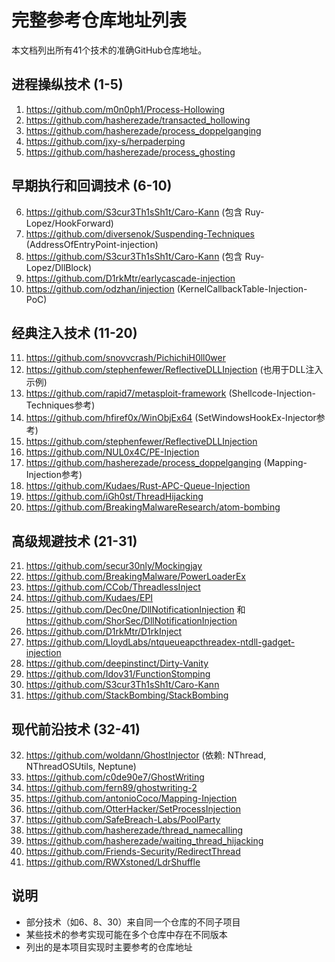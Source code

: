 # 完整参考仓库地址列表

本文档列出所有41个技术的准确GitHub仓库地址。

## 进程操纵技术 (1-5)
1. https://github.com/m0n0ph1/Process-Hollowing
2. https://github.com/hasherezade/transacted_hollowing
3. https://github.com/hasherezade/process_doppelganging
4. https://github.com/jxy-s/herpaderping
5. https://github.com/hasherezade/process_ghosting

## 早期执行和回调技术 (6-10)
6. https://github.com/S3cur3Th1sSh1t/Caro-Kann (包含 Ruy-Lopez/HookForward)
7. https://github.com/diversenok/Suspending-Techniques (AddressOfEntryPoint-injection)
8. https://github.com/S3cur3Th1sSh1t/Caro-Kann (包含 Ruy-Lopez/DllBlock)
9. https://github.com/D1rkMtr/earlycascade-injection
10. https://github.com/odzhan/injection (KernelCallbackTable-Injection-PoC)

## 经典注入技术 (11-20)
11. https://github.com/snovvcrash/PichichiH0ll0wer
12. https://github.com/stephenfewer/ReflectiveDLLInjection (也用于DLL注入示例)
13. https://github.com/rapid7/metasploit-framework (Shellcode-Injection-Techniques参考)
14. https://github.com/hfiref0x/WinObjEx64 (SetWindowsHookEx-Injector参考)
15. https://github.com/stephenfewer/ReflectiveDLLInjection
16. https://github.com/NUL0x4C/PE-Injection
17. https://github.com/hasherezade/process_doppelganging (Mapping-Injection参考)
18. https://github.com/Kudaes/Rust-APC-Queue-Injection
19. https://github.com/iGh0st/ThreadHijacking
20. https://github.com/BreakingMalwareResearch/atom-bombing

## 高级规避技术 (21-31)
21. https://github.com/secur30nly/Mockingjay
22. https://github.com/BreakingMalware/PowerLoaderEx
23. https://github.com/CCob/ThreadlessInject
24. https://github.com/Kudaes/EPI
25. https://github.com/Dec0ne/DllNotificationInjection 和 https://github.com/ShorSec/DllNotificationInjection
26. https://github.com/D1rkMtr/D1rkInject
27. https://github.com/LloydLabs/ntqueueapcthreadex-ntdll-gadget-injection
28. https://github.com/deepinstinct/Dirty-Vanity
29. https://github.com/Idov31/FunctionStomping
30. https://github.com/S3cur3Th1sSh1t/Caro-Kann
31. https://github.com/StackBombing/StackBombing

## 现代前沿技术 (32-41)
32. https://github.com/woldann/GhostInjector (依赖: NThread, NThreadOSUtils, Neptune)
33. https://github.com/c0de90e7/GhostWriting
34. https://github.com/fern89/ghostwriting-2
35. https://github.com/antonioCoco/Mapping-Injection
36. https://github.com/OtterHacker/SetProcessInjection
37. https://github.com/SafeBreach-Labs/PoolParty
38. https://github.com/hasherezade/thread_namecalling
39. https://github.com/hasherezade/waiting_thread_hijacking
40. https://github.com/Friends-Security/RedirectThread
41. https://github.com/RWXstoned/LdrShuffle

## 说明
- 部分技术（如6、8、30）来自同一个仓库的不同子项目
- 某些技术的参考实现可能在多个仓库中存在不同版本
- 列出的是本项目实现时主要参考的仓库地址
